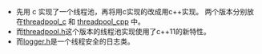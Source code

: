 - 先用 c 实现了一个线程池，再将用c实现的改成用c++实现。
 两个版本分别放在[threadpool_c](./threadpool_c) 和 [threadpool_cpp](./threadpool_cpp) 中。
- 而[threadpool.h](./threadpool.h)这个版本的线程池实现使用了c++11的新特性。
- 而[logger.h](./logger.h)是一个线程安全的日志类。